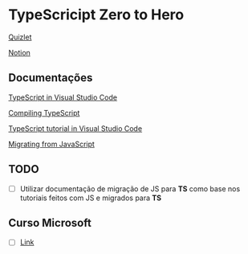 # TypeScricipt Zero to Hero

[Quizlet](https://quizlet.com/br/689002448/configuracao-typescript-flash-cards/?new)

[Notion](https://www.notion.so/danilonascimento/TypeScript-ddff4c1a0e5e439cb478f762b292deca)

## Documentações

[TypeScript in Visual Studio Code](https://code.visualstudio.com/docs/languages/typescript?WT.mc_id=javascript-14034-gllemos)

[Compiling TypeScript](https://code.visualstudio.com/docs/typescript/typescript-compiling?WT.mc_id=javascript-14034-gllemos)

[TypeScript tutorial in Visual Studio Code](https://code.visualstudio.com/docs/typescript/typescript-tutorial?WT.mc_id=javascript-14034-gllemos)

[Migrating from JavaScript](https://www.typescriptlang.org/docs/handbook/migrating-from-javascript.html)

## TODO

- [ ] Utilizar documentação de migração de JS para **TS** como base nos tutoriais feitos com JS e migrados para **TS**

## Curso Microsoft

- [ ] [Link](https://docs.microsoft.com/pt-br/learn/modules/typescript-get-started/2-typescript-overview)